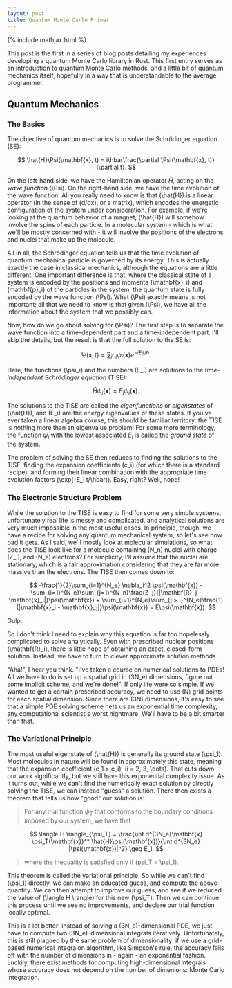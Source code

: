 ```yaml
---
layout: post
title: Quantum Monte Carlo Primer
---
```

{% include mathjax.html %}

This post is the first in a series of blog posts detailing my experiences developing a quantum Monte Carlo library in Rust. This first entry serves as an introduction to quantum Monte Carlo methods, and a little bit of quantum mechanics itself, hopefully in a way that is understandable to the average programmer.

## Quantum Mechanics

### The Basics

The objective of quantum mechanics is to solve the Schrödinger equation (SE):

$$
  \hat{H}\Psi(\mathbf{x}, t) = i\hbar\frac{\partial \Psi(\mathbf{x}, t)}{\partial t}.
$$

On the left-hand side, we have the Hamiltonian operator $\hat{H}$, acting on the *wave function* \(\Psi\). On the right-hand side, we have the time evolution of the wave function. All you really need to know is that \(\hat{H}\) is a linear operator (in the sense of \(d/dx\), or a matrix), which encodes the energetic configuration of the system under consideration. For example, if we're looking at the quantum behavior of a magnet, \(\hat{H}\) will somehow involve the spins of each particle. In a molecular system - which is what we'll be mostly concerned with - it will involve the positions of the electrons and nuclei that make up the molecule. 

All in all, the Schrödinger equation tells us that the time evolution of quantum mechanical particle is governed by its energy. This is actually exactly the case in classical mechanics, although the equations are a little different. One important difference is that, where the classical state of a system is encoded by the positions and momenta \(\mathbf{x}_i\) and \(mathbf{p}_i\) of the particles in the system, the quantum state is fully encoded by the wave function \(\Psi\). What \(\Psi\) exactly means is not important; all that we need to know is that given \(\Psi\), we have all the information about the system that we possibly can.

Now, how do we go about solving for \(\Psi\)? The first step is to separate the wave function into a time-dependent part and a time-independent part. I'll skip the details, but the result is that the full solution to the SE is:

$$
  \Psi(\mathbf{x}, t) = \sum_i c_i \psi_i(\mathbf{x})e^{-iE_i t/\hbar}.
$$

Here, the functions \(\psi_i\) and the numbers \(E_i\) are solutions to the *time-independent Schrödinger equation* (TISE):

$$
  \hat{H}\psi_i(\mathbf{x}) = E_i\psi_i(\mathbf{x}).
$$

The solutions to the TISE are called the *eigenfunctions* or *eigenstates* of \(\hat{H}\), and \(E_i\) are the energy eigenvalues of these states. If you've ever taken a linear algebra course, this should be familiar territory: the TISE is nothing more than an eigenvalue problem! For some more terminology, the function $\psi_i$ with the lowest associated $E_i$ is called the *ground state* of the system.

The problem of solving the SE then reduces to finding the solutions to the TISE, finding the expansion coefficients \(c_i\) (for which there is a standard recipe), and forming their linear combination with the appropriate time evolution factors \(\exp(-E_i t/\hbar)\). Easy, right? Well, nope!

### The Electronic Structure Problem

While the solution to the TISE is easy to find for some very simple systems, unfortunately real life is messy and complicated, and analytical solutions are very much impossible in the most useful cases. In principle, though, we have a recipe for solving any quantum mechanical system, so let's see how bad it gets. As I said, we'll mostly look at molecular simulations, so what does the TISE look like for a molecule containing \(N_n\) nuclei with charge \(Z_i\), and \(N_e\) electrons? For simplicity, I'll assume that the nuclei are stationary, which is a fair approximation considering that they are far more massive than the electrons. The TISE then comes down to:

$$
  -\frac{1}{2}\sum_{i=1}^{N_e} \nabla_i^2 \psi(\mathbf{x}) - \sum_{i=1}^{N_e}\sum_{j=1}^{N_n}\frac{Z_j}{|\mathbf{R}_j - \mathbf{x}_i|}\psi(\mathbf{x}) + \sum_{i=1}^{N_e}\sum_{j > i}^{N_e}\frac{1}{|\mathbf{x}_i - \mathbf{x}_j|}\psi(\mathbf{x}) = E\psi(\mathbf{x}).
$$

Gulp.

So I don't think I need to explain why this equation is far too hopelessly complicated to solve analytically. Even with prescribed nuclear positions \(\mathbf{R}_i\), there is little hope of obtaining an exact, closed-form solution. Instead, we have to turn to clever approximate solution methods.

"Aha!", I hear you think. "I've taken a course on numerical solutions to PDEs! All we have to do is set up a spatial grid in \(3N_e\) dimensions, figure out some implicit scheme, and we're done!". If only life were so simple. If we wanted to get a certain prescribed accuracy, we need to use \(N\) grid points for each spatial dimension. Since there are \(3N\) dimensions, it's easy to see that a simple PDE solving scheme nets us an exponential time complexity, any computational scientist's worst nightmare. We'll have to be a bit smarter than that.

### The Variational Principle

The most useful eigenstate of \(\hat{H}\) is generally its ground state \(\psi_1\). Most molecules in nature will be found in approximately this state, meaning that the expansion coefficient \(c_1 > c_i\), \(i = 2, 3, \dots\). That cuts down our work significantly, but we still have this exponential complexity issue. As it turns out, while we can't find the numerically exact solution by directly solving the TISE, we can instead "guess" a solution. There then exists a theorem that tells us how "good" our solution is:

> For any trial function $\psi_T$ that conforms to the boundary conditions imposed by our system, we have that

$$
  \langle H \rangle_{\psi_T} = \frac{\int d^{3N_e}\mathbf{x} \psi_T(\mathbf{x})^* \hat{H}\psi(\mathbf{x})}{\int d^{3N_e} |\psi(\mathbf{x})|^2} \geq E_1,
$$

> where the inequality is satisfied only if \(psi_T = \psi_1\). 

This theorem is called the variational principle. So while we can't find \(\psi_1\) directly, we can make an educated guess, and compute the above quantity. We can then attempt to improve our guess, and see if we reduced the value of \(\langle H \rangle\) for this new \(\psi_T\). Then we can continue this process until we see no improvements, and declare our trial function locally optimal. 

This is a lot better: instead of solving a \(3N_e\)-dimensional PDE, we just have to compute two \(3N_e\)-dimensional integrals iteratively. Unfortunately, this is still plagued by the same problem of dimensionality: if we use a grid-based numerical integraion algorithm, like Simpson's rule, the accuracy falls off with the number of dimensions in - again - an exponential fashion. Luckily, there exist methods for computing high-dimensional integrals whose accuracy does not depend on the number of dimenions: Monte Carlo integration.
